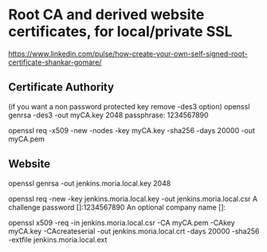 # Root CA and derived website certificates, for local/private SSL

https://www.linkedin.com/pulse/how-create-your-own-self-signed-root-certificate-shankar-gomare/

## Certificate Authority

(if you want a non password protected key remove -des3 option)
openssl genrsa -des3 -out myCA.key 2048
passphrase: 1234567890

openssl req -x509 -new -nodes -key myCA.key -sha256 -days 20000 -out myCA.pem

## Website

openssl genrsa -out jenkins.moria.local.key 2048

openssl req -new -key jenkins.moria.local.key -out jenkins.moria.local.csr
A challenge password []:1234567890
An optional company name []:

openssl x509 -req -in jenkins.moria.local.csr -CA myCA.pem -CAkey myCA.key -CAcreateserial -out jenkins.moria.local.crt -days 20000 -sha256 -extfile jenkins.moria.local.ext
